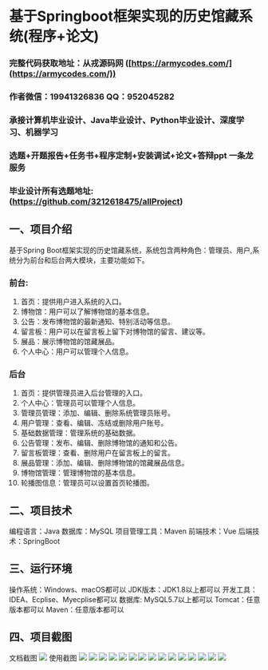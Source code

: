 基于Springboot框架实现的历史馆藏系统(程序+论文)
=
###  完整代码获取地址：从戎源码网 ([https://armycodes.com/](https://armycodes.com/))
###  作者微信：19941326836  QQ：952045282 
###  承接计算机毕业设计、Java毕业设计、Python毕业设计、深度学习、机器学习
###  选题+开题报告+任务书+程序定制+安装调试+论文+答辩ppt 一条龙服务
###  毕业设计所有选题地址:(https://github.com/3212618475/allProject)


一、项目介绍
---
基于Spring Boot框架实现的历史馆藏系统，系统包含两种角色：管理员、用户,系统分为前台和后台两大模块，主要功能如下。

### 前台:
1. 首页：提供用户进入系统的入口。
2. 博物馆：用户可以了解博物馆的基本信息。
3. 公告：发布博物馆的最新通知、特别活动等信息。
4. 留言板：用户可以在留言板上留下对博物馆的留言、建议等。
5. 展品：展示博物馆的馆藏展品。
6. 个人中心：用户可以管理个人信息。
### 后台
1. 首页：提供管理员进入后台管理的入口。
2. 个人中心：管理员可以管理个人信息。
3. 管理员管理：添加、编辑、删除系统管理员账号。
4. 用户管理：查看、编辑、冻结或删除用户账号。
5. 基础数据管理：管理系统的基础数据。
6. 公告管理：发布、编辑、删除博物馆的通知和公告。
7. 留言板管理：查看、删除用户在留言板上的留言。
8. 展品管理：添加、编辑、删除博物馆的馆藏展品信息。
9. 博物馆管理：管理博物馆的基本信息。
10. 轮播图信息：管理员可以设置首页轮播图。



二、项目技术
---
编程语言：Java
数据库：MySQL
项目管理工具：Maven
前端技术：Vue
后端技术：SpringBoot

三、运行环境
---
操作系统：Windows、macOS都可以
JDK版本：JDK1.8以上都可以
开发工具：IDEA、Ecplise、Myecplise都可以
数据库: MySQL5.7以上都可以
Tomcat：任意版本都可以
Maven：任意版本都可以

四、项目截图
---
文档截图
![](limage/1.png)
使用截图
![](image/1.png)
![](image/2.png)
![](image/3.png)
![](image/4.png)
![](image/5.png)
![](image/6.png)
![](image/7.png)
![](image/8.png)
![](image/9.png)
![](image/10.png)
![](image/11.png)
![](image/12.png)
![](image/13.png)
![](image/14.png)
![](image/15.png)
